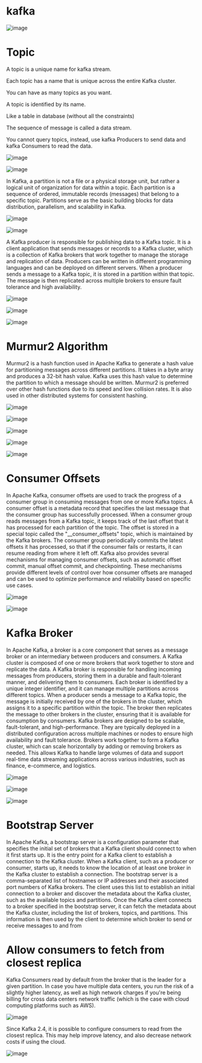 # kafka


![image](https://github.com/user-attachments/assets/6396a0a5-85d8-4e9a-8787-602d11aeeb88)

# Topic
A topic is a unique name for kafka stream.

Each topic has a name that is unique across the entire Kafka cluster.

You can have as many topics as you want.

A topic is identified by its name.

Like a table in database (without all the constraints)

The sequence of message is called a data stream.

You cannot query topics, instead, use kafka Producers to send data and kafka Consumers to read the data.

![image](https://github.com/user-attachments/assets/b555b147-a683-4314-a4e9-07c4c5f0e451)

![image](https://github.com/user-attachments/assets/82bae9ea-b595-434d-967f-ac679092035a)

In Kafka, a partition is not a file or a physical storage unit, but rather a logical unit of organization for data within a topic. Each partition is a sequence of ordered, immutable records (messages) that belong to a specific topic. Partitions serve as the basic building blocks for data distribution, parallelism, and scalability in Kafka.

![image](https://github.com/user-attachments/assets/dddf0fb4-d62a-471c-8d35-19219f85532d)

![image](https://github.com/user-attachments/assets/0beb83ec-11ab-4e27-80ce-baea1ea3dd04)

A Kafka producer is responsible for publishing data to a Kafka topic. It is a client application that sends messages or records to a Kafka cluster, which is a collection of Kafka brokers that work together to manage the storage and replication of data.
Producers can be written in different programming languages and can be deployed on different servers. When a producer sends a message to a Kafka topic, it is stored in a partition within that topic. The message is then replicated across multiple brokers to ensure fault tolerance and high availability.
 
![image](https://github.com/user-attachments/assets/04da8cea-6605-4cb7-9770-004e77224d40)

![image](https://github.com/user-attachments/assets/f610a518-0266-4f0a-a44d-ce8f2c3b7e3b)

![image](https://github.com/user-attachments/assets/35f2b382-9884-46f9-9d9b-75b1e8e1cd63)

# Murmur2 Algorithm

Murmur2 is a hash function used in Apache Kafka to generate a hash value for partitioning messages across different partitions. It takes in a byte array and produces a 32-bit hash value. Kafka uses this hash value to determine the partition to which a message should be written. Murmur2 is preferred over other hash functions due to its speed and low collision rates. It is also used in other distributed systems for consistent hashing.

![image](https://github.com/user-attachments/assets/07692e65-7a12-456f-a586-543b09000e44)

![image](https://github.com/user-attachments/assets/ad074955-11d3-4a6f-90ec-5b6f96265e60)

![image](https://github.com/user-attachments/assets/62fb6556-4e1d-4494-97f8-dbba6a603663)

![image](https://github.com/user-attachments/assets/f2921f61-631f-44fe-8909-250f5cc41b22)

![image](https://github.com/user-attachments/assets/9631015f-9ba6-4d13-9209-edf841bda87c)

# Consumer Offsets
In Apache Kafka, consumer offsets are used to track the progress of a consumer group in consuming messages from one or more Kafka topics. A consumer offset is a metadata record that specifies the last message that the consumer group has successfully processed.
When a consumer group reads messages from a Kafka topic, it keeps track of the last offset that it has processed for each partition of the topic. The offset is stored in a special topic called the "__consumer_offsets" topic, which is maintained by the Kafka brokers. The consumer group periodically commits the latest offsets it has processed, so that if the consumer fails or restarts, it can resume reading from where it left off.
Kafka also provides several mechanisms for managing consumer offsets, such as automatic offset commit, manual offset commit, and checkpointing. These mechanisms provide different levels of control over how consumer offsets are managed and can be used to optimize performance and reliability based on specific use cases.

![image](https://github.com/user-attachments/assets/c99e25ad-15ff-47b3-9668-e3d3b234ca36)

![image](https://github.com/user-attachments/assets/55026134-26f2-4022-93e9-5aa511372716)

# Kafka Broker
In Apache Kafka, a broker is a core component that serves as a message broker or an intermediary between producers and consumers. A Kafka cluster is composed of one or more brokers that work together to store and replicate the data.
A Kafka broker is responsible for handling incoming messages from producers, storing them in a durable and fault-tolerant manner, and delivering them to consumers. Each broker is identified by a unique integer identifier, and it can manage multiple partitions across different topics.
When a producer sends a message to a Kafka topic, the message is initially received by one of the brokers in the cluster, which assigns it to a specific partition within the topic. The broker then replicates the message to other brokers in the cluster, ensuring that it is available for consumption by consumers.
Kafka brokers are designed to be scalable, fault-tolerant, and high-performance. They are typically deployed in a distributed configuration across multiple machines or nodes to ensure high availability and fault tolerance.
Brokers work together to form a Kafka cluster, which can scale horizontally by adding or removing brokers as needed. This allows Kafka to handle large volumes of data and support real-time data streaming applications across various industries, such as finance, e-commerce, and logistics.

![image](https://github.com/user-attachments/assets/b1bed913-e30c-4f67-b611-100bc2dd1c11)

![image](https://github.com/user-attachments/assets/f3105eab-ed53-4d36-9b40-185615f97086)

![image](https://github.com/user-attachments/assets/457f8376-2666-4a7a-8774-8fa86956754a)

# Bootstrap Server

In Apache Kafka, a bootstrap server is a configuration parameter that specifies the initial set of brokers that a Kafka client should connect to when it first starts up. It is the entry point for a Kafka client to establish a connection to the Kafka cluster.
When a Kafka client, such as a producer or consumer, starts up, it needs to know the location of at least one broker in the Kafka cluster to establish a connection. The bootstrap server is a comma-separated list of hostnames or IP addresses and their associated port numbers of Kafka brokers. The client uses this list to establish an initial connection to a broker and discover the metadata about the Kafka cluster, such as the available topics and partitions.
Once the Kafka client connects to a broker specified in the bootstrap server, it can fetch the metadata about the Kafka cluster, including the list of brokers, topics, and partitions. This information is then used by the client to determine which broker to send or receive messages to and from

# Allow consumers to fetch from closest replica

Kafka Consumers read by default from the broker that is the leader for a given partition.
In case you have multiple data centers, you run the risk of a slightly higher latency, as well as high network charges if you're being billing for cross data centers network traffic (which is the case with cloud computing platforms such as AWS).

![image](https://github.com/user-attachments/assets/ad5b09de-2480-4046-8433-f71e03914f1f)

Since Kafka 2.4, it is possible to configure consumers to read from the closest replica. This may help improve latency, and also decrease network costs if using the cloud.

![image](https://github.com/user-attachments/assets/bec2187d-8b8d-4b64-9a03-53e8df557cc5)


 
 
 
 

 
 
 
 
 

 

 

 

 
 

 

